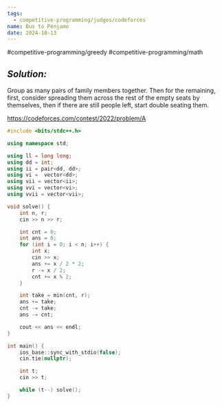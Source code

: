 ```yaml
---
tags:
  - competitive-programming/judges/codeforces
name: Bus to Pénjamo
date: 2024-10-13
---
```

#competitive-programming/greedy #competitive-programming/math 
## _Solution:_
Group as many pairs of family members together. Then for the remaining, first, consider spreading them across the rest of the empty seats by themselves, then if there are still people left, start double seating them.

https://codeforces.com/contest/2022/problem/A
```cpp
#include <bits/stdc++.h>

using namespace std;

using ll = long long;
using dd = int;
using ii = pair<dd, dd>;
using vi =  vector<dd>;
using vii = vector<ii>;
using vvi = vector<vi>;
using vvii = vector<vii>;

void solve() {
    int n, r;
    cin >> n >> r;

    int cnt = 0;
    int ans = 0;
    for (int i = 0; i < n; i++) {
        int x;
        cin >> x;
        ans += x / 2 * 2;
        r -= x / 2;
        cnt += x % 2;
    }

    int take = min(cnt, r);
    ans += take;
    cnt -= take;
    ans -= cnt;

    cout << ans << endl;
}

int main() {
    ios_base::sync_with_stdio(false);
    cin.tie(nullptr);

    int t;
    cin >> t;

    while (t--) solve();
}
```